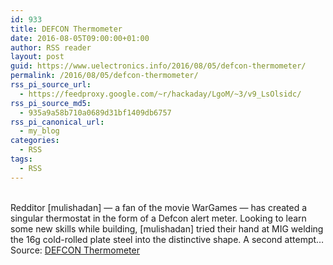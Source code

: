 ```yaml
---
id: 933
title: DEFCON Thermometer
date: 2016-08-05T09:00:00+01:00
author: RSS reader
layout: post
guid: https://www.uelectronics.info/2016/08/05/defcon-thermometer/
permalink: /2016/08/05/defcon-thermometer/
rss_pi_source_url:
  - https://feedproxy.google.com/~r/hackaday/LgoM/~3/v9_LsOlsidc/
rss_pi_source_md5:
  - 935a9a58b710a0689d31bf1409db6757
rss_pi_canonical_url:
  - my_blog
categories:
  - RSS
tags:
  - RSS
---
```

&#013;  
Redditor [mulishadan] — a fan of the movie WarGames — has created a singular thermostat in the form of a Defcon alert meter. Looking to learn some new skills while building, [mulishadan] tried their hand at MIG welding the 16g cold-rolled plate steel into the distinctive shape. A second attempt…&#013;  
Source: <a href="https://feedproxy.google.com/~r/hackaday/LgoM/~3/v9_LsOlsidc/" target="_blank">DEFCON Thermometer</a>